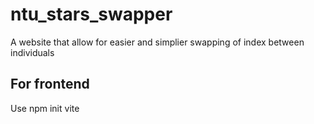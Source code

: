 # ntu_stars_swapper
A website that allow for easier and simplier swapping of index between individuals

## For frontend
Use npm init vite